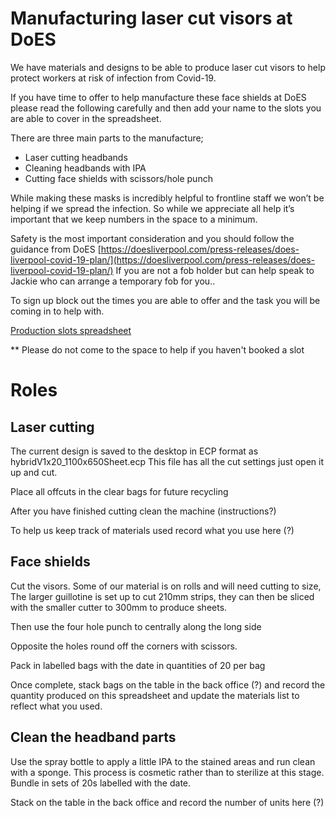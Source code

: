 # Manufacturing laser cut visors at DoES

We have materials and designs to be able to produce laser cut visors to help protect workers at risk of infection from Covid-19. 

If you have time to offer to help manufacture these face shields at DoES please read the following carefully and then add your name to the slots you are able to cover in the spreadsheet.

There are three main parts to the manufacture;
* Laser cutting headbands
* Cleaning headbands with IPA
* Cutting face shields with scissors/hole punch

While making these masks is incredibly helpful to frontline staff we won’t be helping if we spread the infection. So while we appreciate all help it’s important that we keep numbers in the space to a minimum. 

Safety is the most important consideration and you should follow the guidance from DoES [https://doesliverpool.com/press-releases/does-liverpool-covid-19-plan/](https://doesliverpool.com/press-releases/does-liverpool-covid-19-plan/) 
If you are not a fob holder but can help speak to Jackie who can arrange a temporary fob for you.. 

To sign up block out the times you are able to offer and the task you will be coming in to help with.

[Production slots spreadsheet](https://docs.google.com/spreadsheets/d/1Nn2kCCu9TOgxJlUh01Y-L10jXJNEoijAkrV9hTZMpOo/edit?usp=sharing)

** Please do not come to the space to help if you haven't booked a slot


# Roles

## Laser cutting 

The current design is saved to the desktop in ECP format as hybridV1x20_1100x650Sheet.ecp
This file has all the cut settings just open it up and cut.

Place all offcuts in the clear bags for future recycling

After you have finished cutting clean the machine (instructions?)

To help us keep track of materials used record what you use here (?)



## Face shields

Cut the visors. Some of our material is on rolls and will need cutting to size, The larger guillotine is set up to cut 210mm strips, they can then be sliced with the smaller cutter to 300mm to produce sheets.

Then use the four hole punch to centrally along the long side

Opposite the holes round off the corners with scissors.

Pack in labelled bags with the date in quantities of 20 per bag

Once complete, stack bags on the table in the back office (?) and record the quantity produced on this spreadsheet and update the materials list to reflect what you used.

## Clean the headband parts
Use the spray bottle to apply a little IPA to the stained areas and run clean with a sponge. This process is cosmetic rather than to sterilize at this stage. Bundle in sets of 20s labelled with the date.

Stack on the table in the back office and record the number of units here (?)
